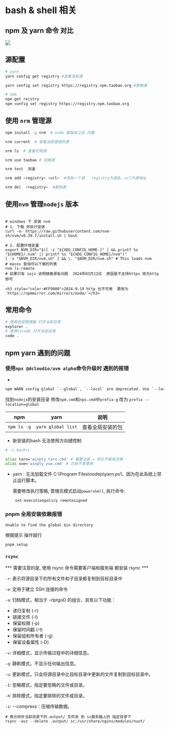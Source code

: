 # bash & shell 相关

## npm 及 yarn 命令 对比

<img src="/yarn_npm.png" data-fancybox="gallery"/>

## 源配置


```bash
# yarn
yarn config get registry #查看当前源

yarn config set registry https://registry.npm.taobao.org #更换源

# npm
npm get reistry
npm config set registry https://registry.npm.taobao.org
```

## 使用 `nrm` 管理源

``` bash
npm install -g nrm  # node 某版本之后 内置

nrm current  # 查看当前使用的源

nrm ls  # 查看可用源

nrm use taobao # 切换源

nrm test  测速

nrm add <registry> <url>  #添加一个源   registry为源名，url为源地址

nrm del  <registry>  #删除源
```

## 使用`nvm` 管理`nodejs` 版本

```shell

# windows 下 安装 nvm
# 1. 下载 并执行安装
curl -o- https://raw.githubusercontent.com/nvm-sh/nvm/v0.39.7/install.sh | bash

# 2. 配置环境变量
export NVM_DIR="$([ -z "${XDG_CONFIG_HOME-}" ] && printf %s "${HOME}/.nvm" || printf %s "${XDG_CONFIG_HOME}/nvm")"
[ -s "$NVM_DIR/nvm.sh" ] && \. "$NVM_DIR/nvm.sh" # This loads nvm
# macos 查询可以下载的列表
nvm ls-remote
# 如果只有 iojs 说明镜像源有问题  2024年03月12日  原因是不支持https 改为http 即可

<h3 style="color:#FF9900">2024-9-19 http 也不可用  更改为 `https://npmmirror.com/mirrors/node/`</h3>

```

## 常用命令

```bash
# 使用资源管理器 打开当前目录
explorer .
# 使用vscode 打开当前目录
code .
```

## npm yarn 遇到的问题

### 使用`npx @dcloudio/uvm alpha`命令升级时 遇到的报错
 -

```bash
npm WARN config global `--global`, `--local` are deprecated. Use `--location=global` instead.
````

找到`nodejs`的安装目录 修改`npm.cmd`和`npx.cmd`中`prefix-g` 改为 `prefix --location=global`

| npm | yarn | 说明 |
| ---- | ---- | ---- |
|`npm ls -g`| `yarn global list`| 查看全局安装的包 |

- 新安装的bash 无法使用方向键控制

``` bash
# ~/.bashrc

alias taro='winpty taro.cmd' # 需要注意 = 附近不能有空格
alias vue='winpty vue.cmd' # 已经不常使用
```
- yarn : 无法加载文件 C:\Program Files\nodejs\yarn.ps1，因为在此系统上禁止运行脚本。

  需要修改执行策略, 管理员模式启动`powershell`, 执行命令:
  ```
   set-executionpolicy remotesigned
  ```

### pnpm 全局安装依赖报错
`Unable to find the global bin directory`

根据提示 操作就行
```bash
pnpm setup


```
### `rsync`

 *** 需要注意的是, 使用 rsync 命令需要客户端和服务端 都安装 rsync ***

`-r`: 表示将源目录下的所有文件和子目录都复制到目标目录中

`-e`: 定用于建立 SSH 连接的命令

`-a`: 归档模式，相当于 -rlptgoD 的组合，具有以下功能：
 - 递归复制 (-r)
 - 链接文件 (-l)
 - 保留权限 (-p)
 - 保留时间戳 (-t)
 - 保留组和所有者 (-g)
 - 保留设备属性 (-D)

`-v`: 详细模式，显示传输过程中的详细信息。

`-q`: 静默模式，不显示任何输出信息。

`-u`: 更新模式，只会将源目录中比目标目录中更新的文件复制到目标目录中。

`-I`: 忽略模式，指定要忽略的文件或目录。

`-X`: 排除模式，指定要排除的文件或目录。

`-z`: --compress：压缩传输数据。

```shell
# 表示同步当前目录下的.output/ 文件夹 到 sc服务器上的 指定目录下
rsync -avz --delete .output/ sc:/usr/share/nginx/modules/nuxt/
```